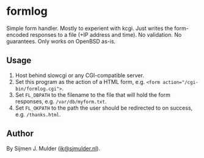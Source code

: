 formlog
=======
Simple form handler. Mostly to experient with kcgi. Just writes the
form-encoded responses to a file (+IP address and time). No validation.
No guarantees. Only works on OpenBSD as-is.

Usage
-----
1. Host behind slowcgi or any CGI-compatible server.
2. Set this program as the action of a HTML form, e.g.
   `<form action="/cgi-bin/formlog.cgi">`.
3. Set `FL_DBPATH` to the filename to the file that will hold the form
   responses, e.g. `/var/db/myform.txt`.
4. Set `FL_OKPATH` to the path the user should be redirected to on
   success, e.g. `/thanks.html`.

Author
------
By Sijmen J. Mulder (<ik@sjmulder.nl>).
